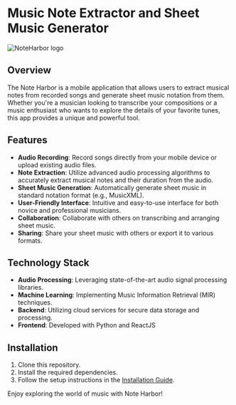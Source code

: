 # Music Note Extractor and Sheet Music Generator


![NoteHarbor logo](https://github.com/diana-tuduran/NoteHarbor/assets/102209509/2e885742-5bcc-4017-a6bf-8e2bdbf7936d)

## Overview
The Note Harbor is a mobile application that allows users to extract musical notes from recorded songs and generate sheet music notation from them. Whether you're a musician looking to transcribe your compositions or a music enthusiast who wants to explore the details of your favorite tunes, this app provides a unique and powerful tool.

## Features
- **Audio Recording**: Record songs directly from your mobile device or upload existing audio files.
- **Note Extraction**: Utilize advanced audio processing algorithms to accurately extract musical notes and their duration from the audio.
- **Sheet Music Generation**: Automatically generate sheet music in standard notation format (e.g., MusicXML).
- **User-Friendly Interface**: Intuitive and easy-to-use interface for both novice and professional musicians.
- **Collaboration**: Collaborate with others on transcribing and arranging sheet music.
- **Sharing**: Share your sheet music with others or export it to various formats.

## Technology Stack
- **Audio Processing**: Leveraging state-of-the-art audio signal processing libraries.
- **Machine Learning**: Implementing Music Information Retrieval (MIR) techniques.
- **Backend**: Utilizing cloud services for secure data storage and processing.
- **Frontend**: Developed with Python and ReactJS

## Installation
1. Clone this repository.
2. Install the required dependencies.
3. Follow the setup instructions in the [Installation Guide](docs/installation.md).

Enjoy exploring the world of music with Note Harbor!
